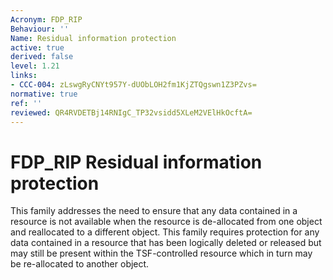 ```yaml
---
Acronym: FDP_RIP
Behaviour: ''
Name: Residual information protection
active: true
derived: false
level: 1.21
links:
- CCC-004: zLswgRyCNYt957Y-dUObLOH2fm1KjZTQgswn1Z3PZvs=
normative: true
ref: ''
reviewed: QR4RVDETBj14RNIgC_TP32vsidd5XLeM2VElHkOcftA=
---
```


# FDP_RIP Residual information protection

This family addresses the need to ensure that any data contained in a resource is not available when the resource is de-allocated from one object and reallocated to a different object. This family requires protection for any data contained in a resource that has been logically deleted or released but may still be present within the TSF-controlled resource which in turn may be re-allocated to another object.